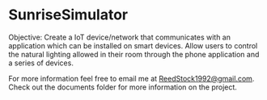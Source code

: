# SunriseSimulator
Objective: 
Create a IoT device/network that communicates with an application which can be installed on smart devices. Allow users to control the natural lighting allowed in their room through the phone application and a series of devices.

For more information feel free to email me at ReedStock1992@gmail.com. Check out the documents folder for more information on the project.
